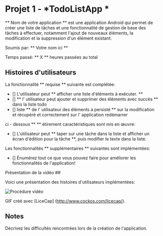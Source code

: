 # Projet 1 - *TodoListApp * 

** Nom de votre application ** est une application Android qui permet de créer une liste de tâches et une fonctionnalité de gestion de base des tâches à effectuer, notamment l'ajout de nouveaux éléments, la modification et la suppression d'un élément existant. 

Soumis par: ** Votre nom ici ** 

Temps passé: ** X ** heures passées au total 

## Histoires d'utilisateurs 

La fonctionnalité ** requise ** suivante est complétée: 

* [] L'utilisateur peut ** afficher une liste d'éléments à exécuter. ** 
* [] ** l' utilisateur peut ajouter et supprimer des éléments avec succès ** dans la liste todo 
* [] liste ** de l' utilisateur des éléments a persisté ** sur la modification et récupéré et correctement sur l' application redémarrer 

ci - dessous ** ** étirement caractéristiques sont mis en œuvre:

* [] L'utilisateur peut ** taper sur une tâche dans la liste et afficher un écran d'édition pour la tâche **, puis modifier le texte dans la liste. 

Les fonctionnalités ** supplémentaires ** suivantes sont implémentées: 

* [] Énumérez tout ce que vous pouvez faire pour améliorer les fonctionnalités de l'application! 

Présentation de la vidéo ## 

Voici une présentation des histoires d'utilisateurs implémentées: 

<img src = 'https://i.imgur.com/vN1VFBD.gifv' title = 'Visite virtuelle' width = '' alt = "Procédure vidéo" /> 

GIF créé avec [LiceCap] (http://www.cockos.com/licecap/). 

## Notes 

Décrivez les difficultés rencontrées lors de la création de l'application. 
